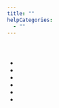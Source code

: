 ```yaml
---
title: ""
helpCategories:
  - ""
---
```

# 

## 



# 





![]()







- 
- 
- 
- 
- 
- 

## 



## 



##